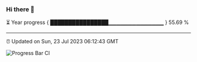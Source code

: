 ### Hi there 👋

⏳ Year progress { ████████████████▁▁▁▁▁▁▁▁▁▁▁▁▁▁ } 55.69 %

---

⏰ Updated on Sun, 23 Jul 2023 06:12:43 GMT

![Progress Bar CI](https://github.com/liununu/liununu/workflows/Progress%20Bar%20CI/badge.svg)
